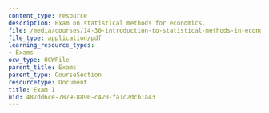 ```yaml
---
content_type: resource
description: Exam on statistical methods for economics.
file: /media/courses/14-30-introduction-to-statistical-methods-in-economics-spring-2009/487dd6ce78798890c420fa1c2dcb1a43_MIT14_30s09_exam01_09.pdf
file_type: application/pdf
learning_resource_types:
- Exams
ocw_type: OCWFile
parent_title: Exams
parent_type: CourseSection
resourcetype: Document
title: Exam I
uid: 487dd6ce-7879-8890-c420-fa1c2dcb1a43
---
```

